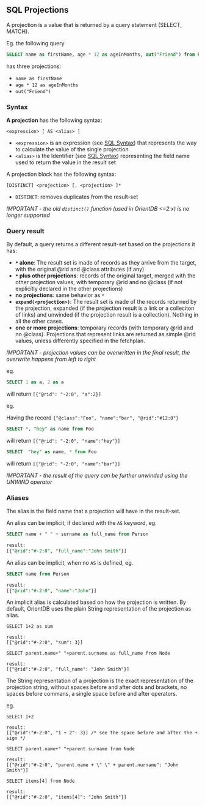 ## SQL Projections

A projection is a value that is returned by a query statement (SELECT, MATCH).

Eg. the following query

```sql
SELECT name as firstName, age * 12 as ageInMonths, out("Friend") from Person where surname = 'Smith'
```

has three projections:

- `name as firstName`
- `age * 12 as ageInMonths`
- `out("Friend")`

### Syntax

**A projection** has the following syntax:

`<expression> [ AS <alias> ]`

- `<expression>` is an expression (see [SQL Syntax](SQL-Syntax.md)) that represents the way to calculate the value of the single projection
- `<alias>` is the Identifier (see [SQL Syntax](SQL-Syntax.md)) representing the field name used to return the value in the result set

A projection block has the following syntax:

`[DISTINCT] <projection> [, <projection> ]*`

- `DISTINCT`: removes duplicates from the result-set

*IMPORTANT - the old `distinct()` function (used in OrientDB <=2.x) is no longer supported*


### Query result

By default, a query returns a different result-set based on the projections it has:
- **`*` alone**: The result set is made of records as they arrive from the target, with the original @rid and @class attributes (if any)
- **`*` plus other projections**: records of the original target, merged with the other projection values, with temporary @rid and no @class (if not explicitly declared in the other projections)
- **no projections**: same behavior as `*`
- **`expand(<projection>)`**: The result set is made of the records returned by the projection, expanded (if the projection result is a link or a colleciton of links) and unwinded (if the projection result is a collection). Nothing in all the other cases.
- **one or more projections**: temporary records (with temporary @rid and no @class). Projections that represent links are returned as simple @rid values, unless differently specified in the fetchplan.

*IMPORTANT - projection values can be overwritten in the final result, the overwrite happens from left to right*

eg.
```sql
SELECT 1 as a, 2 as a 
```
will return `[{"@rid": "-2:0", "a":2}]`

eg.

Having the record `{"@class":"Foo", "name":"bar", "@rid":"#12:0"}`

```sql
SELECT *, "hey" as name from Foo
```
will return `[{"@rid": "-2:0", "name":"hey"}]`

```sql
SELECT  "hey" as name, * from Foo
```
will return  `[{"@rid": "-2:0", "name":"bar"}]`

*IMPORTANT - the result of the query can be further unwinded using the UNWIND operator*

### Aliases

The alias is the field name that a projection will have in the result-set.

An alias can be implicit, if declared with the `AS` keyword, eg.

```sql
SELECT name + " " + surname as full_name from Person

result:
[{"@rid":"#-2:0", "full_name":"John Smith"}]
```

An alias can be implicit, when no `AS` is defined, eg.


```sql
SELECT name from Person

result:
[{"@rid":"#-2:0", "name":"John"}]
```

An implicit alias is calculated based on how the projection is written. By default, OrientDB uses the plain String representation of the projection as alias. 


```
SELECT 1+2 as sum

result:
[{"@rid":"#-2:0", "sum": 3}] 
```

```
SELECT parent.name+" "+parent.surname as full_name from Node

result:
[{"@rid":"#-2:0", "full_name": "John Smith"}] 
```

The String representation of a projection is the exact representation of the projection string, without spaces before and after dots and brackets, no spaces before commans, a single space before and after operators.

eg.

```
SELECT 1+2 

result:
[{"@rid":"#-2:0", "1 + 2": 3}] /* see the space before and after the + sign */
```

```
SELECT parent.name+" "+parent.surname from Node

result:
[{"@rid":"#-2:0", "parent.name + \" \" + parent.nurname": "John Smith"}] 
```

```
SELECT items[4] from Node

result:
[{"@rid":"#-2:0", "items[4]": "John Smith"}] 
```
